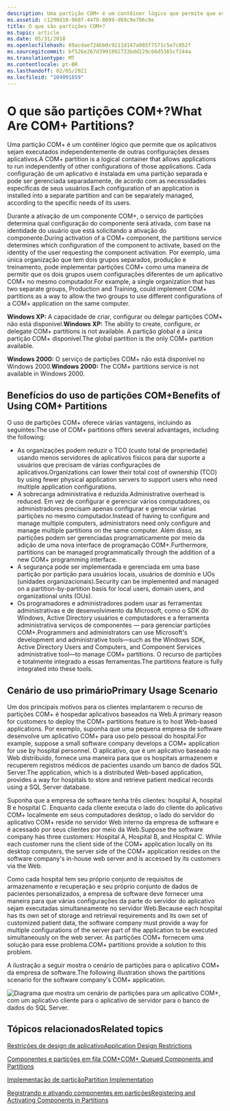 ```yaml
---
description: Uma partição COM+ é um contêiner lógico que permite que os aplicativos sejam executados independentemente de outras configurações desses aplicativos.
ms.assetid: c1290d10-968f-44f0-8099-d69c9e706c9e
title: O que são partições COM+?
ms.topic: article
ms.date: 05/31/2018
ms.openlocfilehash: 69acdae724bb0c9211d147a985f7571c5e7c052f
ms.sourcegitcommit: bf526e267d3991892733bdd229c66d5365cf244a
ms.translationtype: MT
ms.contentlocale: pt-BR
ms.lasthandoff: 02/05/2021
ms.locfileid: "104091859"
---
```

# <a name="what-are-com-partitions"></a><span data-ttu-id="30fa1-103">O que são partições COM+?</span><span class="sxs-lookup"><span data-stu-id="30fa1-103">What Are COM+ Partitions?</span></span>

<span data-ttu-id="30fa1-104">Uma partição COM+ é um contêiner lógico que permite que os aplicativos sejam executados independentemente de outras configurações desses aplicativos.</span><span class="sxs-lookup"><span data-stu-id="30fa1-104">A COM+ partition is a logical container that allows applications to run independently of other configurations of those applications.</span></span> <span data-ttu-id="30fa1-105">Cada configuração de um aplicativo é instalada em uma partição separada e pode ser gerenciada separadamente, de acordo com as necessidades específicas de seus usuários.</span><span class="sxs-lookup"><span data-stu-id="30fa1-105">Each configuration of an application is installed into a separate partition and can be separately managed, according to the specific needs of its users.</span></span>

<span data-ttu-id="30fa1-106">Durante a ativação de um componente COM+, o serviço de partições determina qual configuração do componente será ativada, com base na identidade do usuário que está solicitando a ativação do componente.</span><span class="sxs-lookup"><span data-stu-id="30fa1-106">During activation of a COM+ component, the partitions service determines which configuration of the component to activate, based on the identity of the user requesting the component activation.</span></span> <span data-ttu-id="30fa1-107">Por exemplo, uma única organização que tem dois grupos separados, produção e treinamento, pode implementar partições COM+ como uma maneira de permitir que os dois grupos usem configurações diferentes de um aplicativo COM+ no mesmo computador.</span><span class="sxs-lookup"><span data-stu-id="30fa1-107">For example, a single organization that has two separate groups, Production and Training, could implement COM+ partitions as a way to allow the two groups to use different configurations of a COM+ application on the same computer.</span></span>

<span data-ttu-id="30fa1-108">**Windows XP:** A capacidade de criar, configurar ou delegar partições COM+ não está disponível.</span><span class="sxs-lookup"><span data-stu-id="30fa1-108">**Windows XP:** The ability to create, configure, or delegate COM+ partitions is not available.</span></span> <span data-ttu-id="30fa1-109">A partição global é a única partição COM+ disponível.</span><span class="sxs-lookup"><span data-stu-id="30fa1-109">The global partition is the only COM+ partition available.</span></span>

<span data-ttu-id="30fa1-110">**Windows 2000:** O serviço de partições COM+ não está disponível no Windows 2000.</span><span class="sxs-lookup"><span data-stu-id="30fa1-110">**Windows 2000:** The COM+ partitions service is not available in Windows 2000.</span></span>

## <a name="benefits-of-using-com-partitions"></a><span data-ttu-id="30fa1-111">Benefícios do uso de partições COM+</span><span class="sxs-lookup"><span data-stu-id="30fa1-111">Benefits of Using COM+ Partitions</span></span>

<span data-ttu-id="30fa1-112">O uso de partições COM+ oferece várias vantagens, incluindo as seguintes:</span><span class="sxs-lookup"><span data-stu-id="30fa1-112">The use of COM+ partitions offers several advantages, including the following:</span></span>

-   <span data-ttu-id="30fa1-113">As organizações podem reduzir o TCO (custo total de propriedade) usando menos servidores de aplicativos físicos para dar suporte a usuários que precisam de várias configurações de aplicativos.</span><span class="sxs-lookup"><span data-stu-id="30fa1-113">Organizations can lower their total cost of ownership (TCO) by using fewer physical application servers to support users who need multiple application configurations.</span></span>
-   <span data-ttu-id="30fa1-114">A sobrecarga administrativa é reduzida.</span><span class="sxs-lookup"><span data-stu-id="30fa1-114">Administrative overhead is reduced.</span></span> <span data-ttu-id="30fa1-115">Em vez de configurar e gerenciar vários computadores, os administradores precisam apenas configurar e gerenciar várias partições no mesmo computador.</span><span class="sxs-lookup"><span data-stu-id="30fa1-115">Instead of having to configure and manage multiple computers, administrators need only configure and manage multiple partitions on the same computer.</span></span> <span data-ttu-id="30fa1-116">Além disso, as partições podem ser gerenciadas programaticamente por meio da adição de uma nova interface de programação COM+.</span><span class="sxs-lookup"><span data-stu-id="30fa1-116">Furthermore, partitions can be managed programmatically through the addition of a new COM+ programming interface.</span></span>
-   <span data-ttu-id="30fa1-117">A segurança pode ser implementada e gerenciada em uma base partição por partição para usuários locais, usuários de domínio e UOs (unidades organizacionais).</span><span class="sxs-lookup"><span data-stu-id="30fa1-117">Security can be implemented and managed on a partition-by-partition basis for local users, domain users, and organizational units (OUs).</span></span>
-   <span data-ttu-id="30fa1-118">Os programadores e administradores podem usar as ferramentas administrativas e de desenvolvimento da Microsoft, como o SDK do Windows, Active Directory usuários e computadores e a ferramenta administrativa serviços de componentes — para gerenciar partições COM+.</span><span class="sxs-lookup"><span data-stu-id="30fa1-118">Programmers and administrators can use Microsoft's development and administrative tools—such as the Windows SDK, Active Directory Users and Computers, and Component Services administrative tool—to manage COM+ partitions.</span></span> <span data-ttu-id="30fa1-119">O recurso de partições é totalmente integrado a essas ferramentas.</span><span class="sxs-lookup"><span data-stu-id="30fa1-119">The partitions feature is fully integrated into these tools.</span></span>

## <a name="primary-usage-scenario"></a><span data-ttu-id="30fa1-120">Cenário de uso primário</span><span class="sxs-lookup"><span data-stu-id="30fa1-120">Primary Usage Scenario</span></span>

<span data-ttu-id="30fa1-121">Um dos principais motivos para os clientes implantarem o recurso de partições COM+ é hospedar aplicativos baseados na Web.</span><span class="sxs-lookup"><span data-stu-id="30fa1-121">A primary reason for customers to deploy the COM+ partitions feature is to host Web-based applications.</span></span> <span data-ttu-id="30fa1-122">Por exemplo, suponha que uma pequena empresa de software desenvolve um aplicativo COM+ para uso pelo pessoal do hospital.</span><span class="sxs-lookup"><span data-stu-id="30fa1-122">For example, suppose a small software company develops a COM+ application for use by hospital personnel.</span></span> <span data-ttu-id="30fa1-123">O aplicativo, que é um aplicativo baseado na Web distribuído, fornece uma maneira para que os hospitais armazenem e recuperem registros médicos de pacientes usando um banco de dados SQL Server.</span><span class="sxs-lookup"><span data-stu-id="30fa1-123">The application, which is a distributed Web-based application, provides a way for hospitals to store and retrieve patient medical records using a SQL Server database.</span></span>

<span data-ttu-id="30fa1-124">Suponha que a empresa de software tenha três clientes: hospital A, hospital B e hospital C. Enquanto cada cliente executa o lado do cliente do aplicativo COM+ localmente em seus computadores desktop, o lado do servidor do aplicativo COM+ reside no servidor Web interno da empresa de software e é acessado por seus clientes por meio da Web.</span><span class="sxs-lookup"><span data-stu-id="30fa1-124">Suppose the software company has three customers: Hospital A, Hospital B, and Hospital C. While each customer runs the client side of the COM+ application locally on its desktop computers, the server side of the COM+ application resides on the software company's in-house web server and is accessed by its customers via the Web.</span></span>

<span data-ttu-id="30fa1-125">Como cada hospital tem seu próprio conjunto de requisitos de armazenamento e recuperação e seu próprio conjunto de dados de pacientes personalizados, a empresa de software deve fornecer uma maneira para que várias configurações da parte do servidor do aplicativo sejam executadas simultaneamente no servidor Web.</span><span class="sxs-lookup"><span data-stu-id="30fa1-125">Because each hospital has its own set of storage and retrieval requirements and its own set of customized patient data, the software company must provide a way for multiple configurations of the server part of the application to be executed simultaneously on the web server.</span></span> <span data-ttu-id="30fa1-126">As partições COM+ fornecem uma solução para esse problema.</span><span class="sxs-lookup"><span data-stu-id="30fa1-126">COM+ partitions provide a solution to this problem.</span></span>

<span data-ttu-id="30fa1-127">A ilustração a seguir mostra o cenário de partições para o aplicativo COM+ da empresa de software.</span><span class="sxs-lookup"><span data-stu-id="30fa1-127">The following illustration shows the partitions scenario for the software company's COM+ application.</span></span>

![Diagrama que mostra um cenário de partições para um aplicativo COM+, com um aplicativo cliente para o aplicativo de servidor para o banco de dados do SQL Server.](images/c4a96ff9-9afd-43c7-807c-4593cb77f51b.png)

## <a name="related-topics"></a><span data-ttu-id="30fa1-129">Tópicos relacionados</span><span class="sxs-lookup"><span data-stu-id="30fa1-129">Related topics</span></span>

<dl> <dt>

[<span data-ttu-id="30fa1-130">Restrições de design de aplicativo</span><span class="sxs-lookup"><span data-stu-id="30fa1-130">Application Design Restrictions</span></span>](application-design-restrictions.md)
</dt> <dt>

[<span data-ttu-id="30fa1-131">Componentes e partições em fila COM+</span><span class="sxs-lookup"><span data-stu-id="30fa1-131">COM+ Queued Components and Partitions</span></span>](com--queued-components-and-partitions.md)
</dt> <dt>

[<span data-ttu-id="30fa1-132">Implementação de partição</span><span class="sxs-lookup"><span data-stu-id="30fa1-132">Partition Implementation</span></span>](partition-implementation.md)
</dt> <dt>

[<span data-ttu-id="30fa1-133">Registrando e ativando componentes em partições</span><span class="sxs-lookup"><span data-stu-id="30fa1-133">Registering and Activating Components in Partitions</span></span>](registering-and-activating-components-in-partitions.md)
</dt> </dl>

 

 



